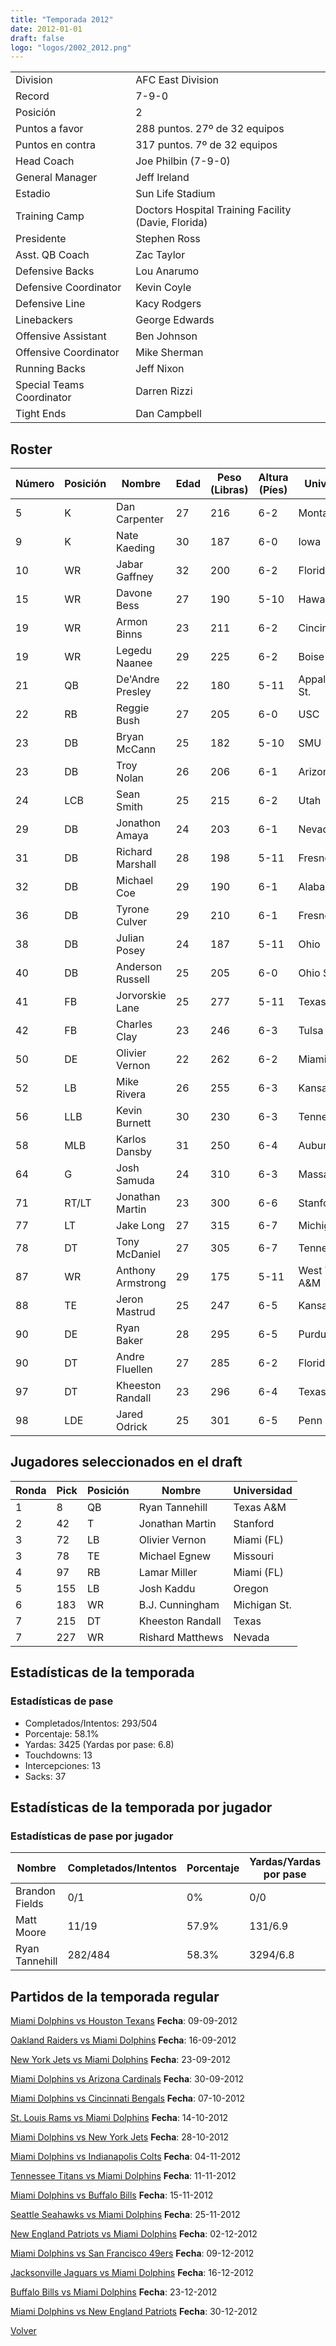 ```yaml
---
title: "Temporada 2012"
date: 2012-01-01
draft: false
logo: "logos/2002_2012.png"
---
```


|                      |                      |
|-------------------------|---------------------------|
| Division               | AFC East Division            |
| Record                 | 7-9-0              |
| Posición               | 2            |
| Puntos a favor         | 288 puntos. 27º de 32 equipos           |
| Puntos en contra       | 317 puntos. 7º de 32 equipos       |
| Head Coach             | Joe Philbin (7-9-0)               |
| General Manager        | Jeff Ireland      |
| Estadio                | Sun Life Stadium             |
| Training Camp          | Doctors Hospital Training Facility (Davie, Florida)        |
| Presidente | Stephen Ross |
| Asst. QB Coach | Zac Taylor |
| Defensive Backs | Lou Anarumo |
| Defensive Coordinator | Kevin Coyle |
| Defensive Line | Kacy Rodgers |
| Linebackers | George Edwards |
| Offensive Assistant | Ben Johnson |
| Offensive Coordinator | Mike Sherman |
| Running Backs | Jeff Nixon |
| Special Teams Coordinator | Darren Rizzi |
| Tight Ends | Dan Campbell |


## Roster

| Número | Posición | Nombre           | Edad | Peso (Libras) | Altura (Píes) | Universidad          |
|--------|----------|------------------|------|---------------|---------------|----------------------|
| 5 | K | Dan Carpenter | 27 | 216 | 6-2 | Montana |
| 9 | K | Nate Kaeding | 30 | 187 | 6-0 | Iowa |
| 10 | WR | Jabar Gaffney | 32 | 200 | 6-2 | Florida |
| 15 | WR | Davone Bess | 27 | 190 | 5-10 | Hawaii |
| 19 | WR | Armon Binns | 23 | 211 | 6-2 | Cincinnati |
| 19 | WR | Legedu Naanee | 29 | 225 | 6-2 | Boise St. |
| 21 | QB | De'Andre Presley | 22 | 180 | 5-11 | Appalachian St. |
| 22 | RB | Reggie Bush | 27 | 205 | 6-0 | USC |
| 23 | DB | Bryan McCann | 25 | 182 | 5-10 | SMU |
| 23 | DB | Troy Nolan | 26 | 206 | 6-1 | Arizona St. |
| 24 | LCB | Sean Smith | 25 | 215 | 6-2 | Utah |
| 29 | DB | Jonathon Amaya | 24 | 203 | 6-1 | Nevada |
| 31 | DB | Richard Marshall | 28 | 198 | 5-11 | Fresno St. |
| 32 | DB | Michael Coe | 29 | 190 | 6-1 | Alabama St. |
| 36 | DB | Tyrone Culver | 29 | 210 | 6-1 | Fresno St. |
| 38 | DB | Julian Posey | 24 | 187 | 5-11 | Ohio |
| 40 | DB | Anderson Russell | 25 | 205 | 6-0 | Ohio St. |
| 41 | FB | Jorvorskie Lane | 25 | 277 | 5-11 | Texas A&M |
| 42 | FB | Charles Clay | 23 | 246 | 6-3 | Tulsa |
| 50 | DE | Olivier Vernon | 22 | 262 | 6-2 | Miami (FL) |
| 52 | LB | Mike Rivera | 26 | 255 | 6-3 | Kansas |
| 56 | LLB | Kevin Burnett | 30 | 230 | 6-3 | Tennessee |
| 58 | MLB | Karlos Dansby | 31 | 250 | 6-4 | Auburn |
| 64 | G | Josh Samuda | 24 | 310 | 6-3 | Massachusetts |
| 71 | RT/LT | Jonathan Martin | 23 | 300 | 6-6 | Stanford |
| 77 | LT | Jake Long | 27 | 315 | 6-7 | Michigan |
| 78 | DT | Tony McDaniel | 27 | 305 | 6-7 | Tennessee |
| 87 | WR | Anthony Armstrong | 29 | 175 | 5-11 | West Texas A&M |
| 88 | TE | Jeron Mastrud | 25 | 247 | 6-5 | Kansas St. |
| 90 | DE | Ryan Baker | 28 | 295 | 6-5 | Purdue |
| 90 | DT | Andre Fluellen | 27 | 285 | 6-2 | Florida St. |
| 97 | DT | Kheeston Randall | 23 | 296 | 6-4 | Texas |
| 98 | LDE | Jared Odrick | 25 | 301 | 6-5 | Penn St. |


## Jugadores seleccionados en el draft

| Ronda | Pick | Posición | Nombre           | Universidad          |
|-------|------|----------|------------------|----------------------|
| 1 | 8 | QB | Ryan Tannehill | Texas A&M |
| 2 | 42 | T | Jonathan Martin | Stanford |
| 3 | 72 | LB | Olivier Vernon | Miami (FL) |
| 3 | 78 | TE | Michael Egnew | Missouri |
| 4 | 97 | RB | Lamar Miller | Miami (FL) |
| 5 | 155 | LB | Josh Kaddu | Oregon |
| 6 | 183 | WR | B.J. Cunningham | Michigan St. |
| 7 | 215 | DT | Kheeston Randall | Texas |
| 7 | 227 | WR | Rishard Matthews | Nevada |


## Estadísticas de la temporada
### Estadísticas de pase
* Completados/Intentos: 293/504
* Porcentaje: 58.1%
* Yardas: 3425 (Yardas por pase: 6.8)
* Touchdowns: 13
* Intercepciones: 13
* Sacks: 37

## Estadísticas de la temporada por jugador
### Estadísticas de pase por jugador
| Nombre | Completados/Intentos | Porcentaje | Yardas/Yardas por pase | TDs | Intercepciones | Sacks |
|--------|----------------------|------------|------------------------|-----|----------------|-------|
| Brandon Fields | 0/1 | 0% | 0/0 | 0 | 0 | 0 |
| Matt Moore | 11/19 | 57.9% | 131/6.9 | 1 | 0 | 2 |
| Ryan Tannehill | 282/484 | 58.3% | 3294/6.8 | 12 | 13 | 35 |


## Partidos de la temporada regular

[Miami Dolphins vs Houston Texans](/historia/partidos/mia-hou-20120909) **Fecha**: 09-09-2012

[Oakland Raiders vs Miami Dolphins](/historia/partidos/oak-mia-20120916) **Fecha**: 16-09-2012

[New York Jets vs Miami Dolphins](/historia/partidos/nyj-mia-20120923) **Fecha**: 23-09-2012

[Miami Dolphins vs Arizona Cardinals](/historia/partidos/mia-ari-20120930) **Fecha**: 30-09-2012

[Miami Dolphins vs Cincinnati Bengals](/historia/partidos/mia-cin-20121007) **Fecha**: 07-10-2012

[St. Louis Rams vs Miami Dolphins](/historia/partidos/stl-mia-20121014) **Fecha**: 14-10-2012

[Miami Dolphins vs New York Jets](/historia/partidos/mia-nyj-20121028) **Fecha**: 28-10-2012

[Miami Dolphins vs Indianapolis Colts](/historia/partidos/mia-ind-20121104) **Fecha**: 04-11-2012

[Tennessee Titans vs Miami Dolphins](/historia/partidos/ten-mia-20121111) **Fecha**: 11-11-2012

[Miami Dolphins vs Buffalo Bills](/historia/partidos/mia-buf-20121115) **Fecha**: 15-11-2012

[Seattle Seahawks vs Miami Dolphins](/historia/partidos/sea-mia-20121125) **Fecha**: 25-11-2012

[New England Patriots vs Miami Dolphins](/historia/partidos/ne-mia-20121202) **Fecha**: 02-12-2012

[Miami Dolphins vs San Francisco 49ers](/historia/partidos/mia-sf-20121209) **Fecha**: 09-12-2012

[Jacksonville Jaguars vs Miami Dolphins](/historia/partidos/jax-mia-20121216) **Fecha**: 16-12-2012

[Buffalo Bills vs Miami Dolphins](/historia/partidos/buf-mia-20121223) **Fecha**: 23-12-2012

[Miami Dolphins vs New England Patriots](/historia/partidos/mia-ne-20121230) **Fecha**: 30-12-2012





[Volver](/historia)